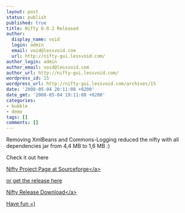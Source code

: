 ```yaml
---
layout: post
status: publish
published: true
title: Nifty 0.0.2 Released
author:
  display_name: void
  login: admin
  email: void@lessvoid.com
  url: http://nifty-gui.lessvoid.com/
author_login: admin
author_email: void@lessvoid.com
author_url: http://nifty-gui.lessvoid.com/
wordpress_id: 15
wordpress_url: http://nifty-gui.lessvoid.com/archives/15
date: '2008-05-04 20:11:08 +0200'
date_gmt: '2008-05-04 19:11:08 +0200'
categories:
- bubble
- demo
tags: []
comments: []
---
```

<p>Removing XmlBeans and Commons-Logging reduced the nifty with all dependencies jar from 			 			4,4 MB to 1,6 MB :)</p>
<p>Check it out here</p>
<p><a href="http:&#47;&#47;sourceforge.net&#47;projects&#47;nifty-gui&#47;" title="nifty project page at sourceforge" target="_blank">Nifty Project Page at Sourceforge<&#47;a></p>
<p>or get the release here</p>
<p><a href="http:&#47;&#47;sourceforge.net&#47;project&#47;showfiles.php?group_id=223898" title="Nifty download" target="_blank">Nifty Release Download<&#47;a></p>
<p>Have fun =)</p>
